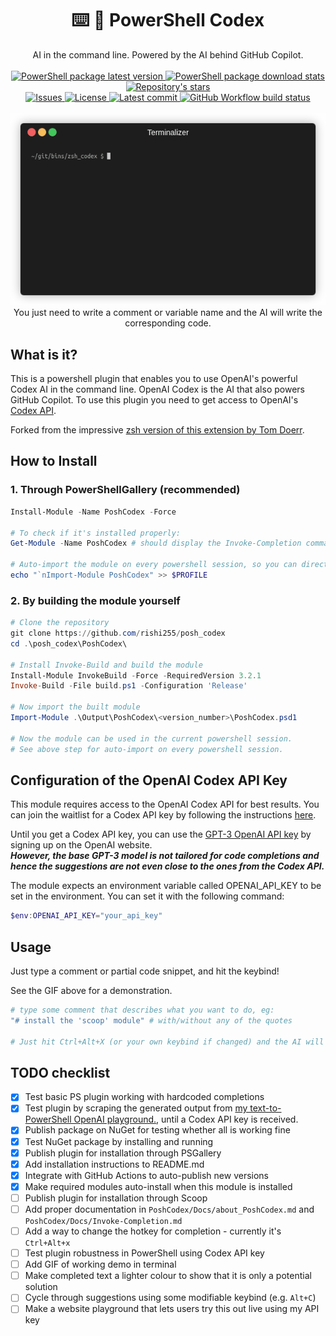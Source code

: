<html>
<h1 align="center">⌨️ 🦾 PowerShell Codex</h1>

<div align="center">
  AI in the command line. Powered by the AI behind GitHub Copilot.
</div>

<br/>

<div align="center">
  <a href="https://www.powershellgallery.com/packages/PoshCodex">
    <img
        src="https://img.shields.io/powershellgallery/v/PoshCodex.svg?colorA=2c2837&style=for-the-badge&logo=starship style=flat-square"
        alt="PowerShell package latest version"
    />
  </a>
  <a href="https://www.powershellgallery.com/packages/PoshCodex">
    <img
      src="https://img.shields.io/powershellgallery/dt/PoshCodex?colorA=2c2837&style=for-the-badge&logo=starship style=flat-square"
      alt="PowerShell package download stats"
    />
  </a>
  <a href="https://github.com/rishi255/posh_codex/stargazers">
    <img
      src="https://img.shields.io/github/stars/rishi255/posh_codex?colorA=2c2837&style=for-the-badge&logo=starship style=flat-square"
      alt="Repository's stars"
    />
  </a>
  <br />
  <a href="https://github.com/rishi255/posh_codex/issues">
    <img
      src="https://img.shields.io/github/issues-raw/rishi255/posh_codex?colorA=2c2837&style=for-the-badge&logo=starship style=flat-square"
      alt="Issues"
    />
  </a>
  <a href="https://github.com/rishi255/posh_codex/blob/main/LICENSE">
    <img
      src="https://img.shields.io/github/license/rishi255/posh_codex?colorA=2c2837&style=for-the-badge&logo=starship style=flat-square"
      alt="License"
    />
  </a>
  <a href="https://github.com/rishi255/posh_codex/commits/main">
    <img
      src="https://img.shields.io/github/last-commit/rishi255/posh_codex/main?colorA=2c2837&style=for-the-badge&logo=starship style=flat-square"
      alt="Latest commit"
    />
  </a>
  <a href="https://github.com/rishi255/posh_codex">
    <img
      src="https://img.shields.io/github/workflow/status/rishi255/posh_codex/Build%20and%20Publish%20Module?colorA=2c2837&style=for-the-badge"
      alt="GitHub Workflow build status"
    />
  </a>
</div>
<br/>
<div align="center">
  <img
    src="https://raw.githubusercontent.com/tom-doerr/bins/main/zsh_codex/zc4.gif"
  />
  <div align="center">
    You just need to write a comment or variable name and the AI will write the
    corresponding code.
  </div>
</div>
</html>

## What is it?

This is a powershell plugin that enables you to use OpenAI's powerful Codex AI in the command line. OpenAI Codex is the AI that also powers GitHub Copilot.
To use this plugin you need to get access to OpenAI's [Codex API](https://openai.com/blog/openai-codex/).

Forked from the impressive [zsh version of this extension by Tom Doerr](https://github.com/tom-doerr/zsh_codex).

## How to Install

### 1. Through PowerShellGallery (recommended)

```powershell
Install-Module -Name PoshCodex -Force

# To check if it's installed properly:
Get-Module -Name PoshCodex # should display the Invoke-Completion command

# Auto-import the module on every powershell session, so you can directly use the keybind for completion:
echo "`nImport-Module PoshCodex" >> $PROFILE
```

### 2. By building the module yourself

```powershell
# Clone the repository
git clone https://github.com/rishi255/posh_codex
cd .\posh_codex\PoshCodex\

# Install Invoke-Build and build the module
Install-Module InvokeBuild -Force -RequiredVersion 3.2.1
Invoke-Build -File build.ps1 -Configuration 'Release'

# Now import the built module
Import-Module .\Output\PoshCodex\<version_number>\PoshCodex.psd1

# Now the module can be used in the current powershell session.
# See above step for auto-import on every powershell session.
```

## Configuration of the OpenAI Codex API Key

This module requires access to the OpenAI Codex API for best results. You can join the waitlist for a Codex API key by following the instructions [here](https://openai.com/blog/openai-codex/).

Until you get a Codex API key, you can use the [GPT-3 OpenAI API key](https://beta.openai.com/docs/developer-quickstart/your-api-keys) by signing up on the OpenAI website.  
**_However, the base GPT-3 model is not tailored for code completions and hence the suggestions are not even close to the ones from the Codex API._**

The module expects an environment variable called OPENAI_API_KEY to be set in the environment.
You can set it with the following command:

```powershell
$env:OPENAI_API_KEY="your_api_key"
```

## Usage

Just type a comment or partial code snippet, and hit the keybind!  

See the GIF above for a demonstration.

```powershell
# type some comment that describes what you want to do, eg:
"# install the 'scoop' module" # with/without any of the quotes

# Just hit Ctrl+Alt+X (or your own keybind if changed) and the AI will write the corresponding code for you.
```

## TODO checklist

- [x] Test basic PS plugin working with hardcoded completions
- [x] Test plugin by scraping the generated output from [my text-to-PowerShell OpenAI playground.](https://beta.openai.com/playground/p/4FqkeG4WQuIPfOUS6cvXQfQR?model=davinci), until a Codex API key is received.
- [x] Publish package on NuGet for testing whether all is working fine
- [x] Test NuGet package by installing and running
- [x] Publish plugin for installation through PSGallery
- [x] Add installation instructions to README.md
- [x] Integrate with GitHub Actions to auto-publish new versions
- [x] Make required modules auto-install when this module is installed
- [ ] Publish plugin for installation through Scoop
- [ ] Add proper documentation in `PoshCodex/Docs/about_PoshCodex.md` and `PoshCodex/Docs/Invoke-Completion.md`
- [ ] Add a way to change the hotkey for completion - currently it's `Ctrl+Alt+x`
- [ ] Test plugin robustness in PowerShell using Codex API key
- [ ] Add GIF of working demo in terminal
- [ ] Make completed text a lighter colour to show that it is only a potential solution
- [ ] Cycle through suggestions using some modifiable keybind (e.g. `Alt+C`)
- [ ] Make a website playground that lets users try this out live using my API key
